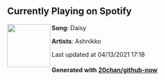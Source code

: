 ## Currently Playing on Spotify

[<img align="left" width="100" src="https://i.scdn.co/image/ab67616d00001e02459032f0de5f7f188301d99b">](https://open.spotify.com/album/5tRhwDUyr3HypAaJysxUki)

**Song**: Daisy

**Artists**: Ashnikko

Last updated at 04/13/2021 17:18

#### Generated with [20chan/github-now](https://github.com/20chan/github-now)